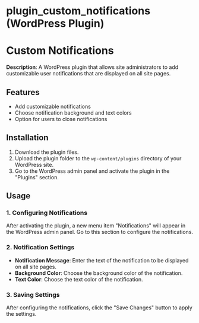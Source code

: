 # plugin_custom_notifications (WordPress Plugin)
# Custom Notifications

**Description**: A WordPress plugin that allows site administrators to add customizable user notifications that are displayed on all site pages.

## Features

- Add customizable notifications
- Choose notification background and text colors
- Option for users to close notifications

## Installation

1. Download the plugin files.
2. Upload the plugin folder to the `wp-content/plugins` directory of your WordPress site.
3. Go to the WordPress admin panel and activate the plugin in the "Plugins" section.

## Usage

### 1. Configuring Notifications

After activating the plugin, a new menu item "Notifications" will appear in the WordPress admin panel. Go to this section to configure the notifications.

### 2. Notification Settings

- **Notification Message**: Enter the text of the notification to be displayed on all site pages.
- **Background Color**: Choose the background color of the notification.
- **Text Color**: Choose the text color of the notification.

### 3. Saving Settings

After configuring the notifications, click the "Save Changes" button to apply the settings.
